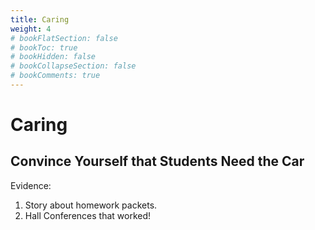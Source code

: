 ```yaml
---
title: Caring
weight: 4
# bookFlatSection: false
# bookToc: true
# bookHidden: false
# bookCollapseSection: false
# bookComments: true
---
```


# Caring

## Convince Yourself that Students Need the Car

Evidence:

1. Story about homework packets.
2. Hall Conferences that worked!
